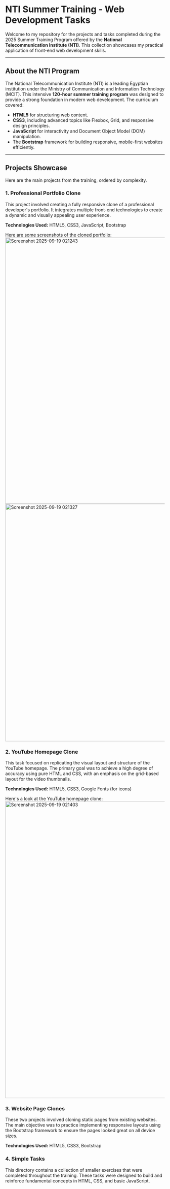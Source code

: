 # NTI Summer Training - Web Development Tasks

Welcome to my repository for the projects and tasks completed during the 2025 Summer Training Program offered by the **National Telecommunication Institute (NTI)**. This collection showcases my practical application of front-end web development skills.

---

## About the NTI Program

The National Telecommunication Institute (NTI) is a leading Egyptian institution under the Ministry of Communication and Information Technology (MCIT). This intensive **120-hour summer training program** was designed to provide a strong foundation in modern web development. The curriculum covered:
-   **HTML5** for structuring web content.
-   **CSS3**, including advanced topics like Flexbox, Grid, and responsive design principles.
-   **JavaScript** for interactivity and Document Object Model (DOM) manipulation.
-   The **Bootstrap** framework for building responsive, mobile-first websites efficiently.

---

## Projects Showcase

Here are the main projects from the training, ordered by complexity.

### 1. Professional Portfolio Clone
This project involved creating a fully responsive clone of a professional developer's portfolio. It integrates multiple front-end technologies to create a dynamic and visually appealing user experience.

**Technologies Used:** HTML5, CSS3, JavaScript, Bootstrap

Here are some screenshots of the cloned portfolio:
<img width="1902" height="839" alt="Screenshot 2025-09-19 021243" src="https://github.com/user-attachments/assets/738e96a4-dbe7-4bc9-b4b2-c3f704fd88ba" />
<img width="1900" height="748" alt="Screenshot 2025-09-19 021327" src="https://github.com/user-attachments/assets/f38193bb-c118-4073-8dce-121a5b6c28d2" />


### 2. YouTube Homepage Clone
This task focused on replicating the visual layout and structure of the YouTube homepage. The primary goal was to achieve a high degree of accuracy using pure HTML and CSS, with an emphasis on the grid-based layout for the video thumbnails.

**Technologies Used:** HTML5, CSS3, Google Fonts (for icons)

Here's a look at the YouTube homepage clone:
<img width="1883" height="935" alt="Screenshot 2025-09-19 021403" src="https://github.com/user-attachments/assets/ff2fdcf1-0fa4-4ec7-8ded-ea681df715f7" />

### 3. Website Page Clones
These two projects involved cloning static pages from existing websites. The main objective was to practice implementing responsive layouts using the Bootstrap framework to ensure the pages looked great on all device sizes.

**Technologies Used:** HTML5, CSS3, Bootstrap

### 4. Simple Tasks
This directory contains a collection of smaller exercises that were completed throughout the training. These tasks were designed to build and reinforce fundamental concepts in HTML, CSS, and basic JavaScript.

